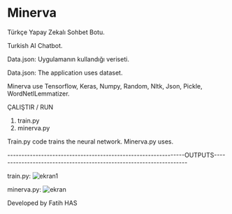 # Minerva
  Türkçe Yapay Zekalı Sohbet Botu. 
  
  Turkish AI Chatbot.

Data.json: Uygulamanın kullandığı veriseti.

Data.json: The application uses dataset.

Minerva use Tensorflow, Keras, Numpy, Random, Nltk, Json, Pickle, WordNetlLemmatizer.

ÇALIŞTIR / RUN

1. train.py
2. minerva.py 

Train.py code trains the neural network.
Minerva.py uses.

---------------------------------------------------------------OUTPUTS--------------------------------------------------------------------

train.py:
![ekran1](https://user-images.githubusercontent.com/32196738/114045835-01a1e880-9891-11eb-9147-5c88634e05b0.PNG)

minerva.py:
![ekran](https://user-images.githubusercontent.com/32196738/114045999-25652e80-9891-11eb-8373-00489166dbff.PNG)



Developed by Fatih HAS
